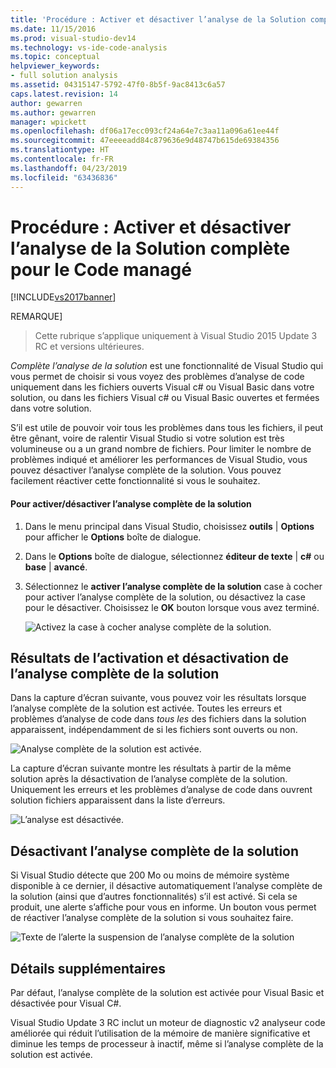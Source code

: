 ```yaml
---
title: 'Procédure : Activer et désactiver l’analyse de la Solution complète pour le Code managé | Microsoft Docs'
ms.date: 11/15/2016
ms.prod: visual-studio-dev14
ms.technology: vs-ide-code-analysis
ms.topic: conceptual
helpviewer_keywords:
- full solution analysis
ms.assetid: 04315147-5792-47f0-8b5f-9ac8413c6a57
caps.latest.revision: 14
author: gewarren
ms.author: gewarren
manager: wpickett
ms.openlocfilehash: df06a17ecc093cf24a64e7c3aa11a096a61ee44f
ms.sourcegitcommit: 47eeeeadd84c879636e9d48747b615de69384356
ms.translationtype: HT
ms.contentlocale: fr-FR
ms.lasthandoff: 04/23/2019
ms.locfileid: "63436836"
---
```

# <a name="how-to-enable-and-disable-full-solution-analysis-for-managed-code"></a>Procédure : Activer et désactiver l’analyse de la Solution complète pour le Code managé
[!INCLUDE[vs2017banner](../includes/vs2017banner.md)]

REMARQUE]
> Cette rubrique s’applique uniquement à Visual Studio 2015 Update 3 RC et versions ultérieures.  
  
 *Complète l’analyse de la solution* est une fonctionnalité de Visual Studio qui vous permet de choisir si vous voyez des problèmes d’analyse de code uniquement dans les fichiers ouverts Visual c# ou Visual Basic dans votre solution, ou dans les fichiers Visual c# ou Visual Basic ouvertes et fermées dans votre solution.  
  
 S’il est utile de pouvoir voir tous les problèmes dans tous les fichiers, il peut être gênant, voire de ralentir Visual Studio si votre solution est très volumineuse ou a un grand nombre de fichiers.  Pour limiter le nombre de problèmes indiqué et améliorer les performances de Visual Studio, vous pouvez désactiver l’analyse complète de la solution. Vous pouvez facilement réactiver cette fonctionnalité si vous le souhaitez.  
  
#### <a name="to-toggle-full-solution-analysis"></a>Pour activer/désactiver l’analyse complète de la solution  
  
1. Dans le menu principal dans Visual Studio, choisissez **outils** &#124; **Options** pour afficher le **Options** boîte de dialogue.  
  
2. Dans le **Options** boîte de dialogue, sélectionnez **éditeur de texte** &#124; **c#** ou **base** &#124; **avancé**.  
  
3. Sélectionnez le **activer l’analyse complète de la solution** case à cocher pour activer l’analyse complète de la solution, ou désactivez la case pour le désactiver. Choisissez le **OK** bouton lorsque vous avez terminé.  
  
     ![Activez la case à cocher analyse complète de la solution. ](../code-quality/media/fsa-toolsoptions.png "FSA_ToolsOptions")  
  
## <a name="results-of-enabling-and-disabling-full-solution-analysis"></a>Résultats de l’activation et désactivation de l’analyse complète de la solution  
 Dans la capture d’écran suivante, vous pouvez voir les résultats lorsque l’analyse complète de la solution est activée. Toutes les erreurs et problèmes d’analyse de code dans *tous les* des fichiers dans la solution apparaissent, indépendamment de si les fichiers sont ouverts ou non.  
  
 ![Analyse complète de la solution est activée. ](../code-quality/media/fsa-enabled.png "FSA_Enabled")  
  
 La capture d’écran suivante montre les résultats à partir de la même solution après la désactivation de l’analyse complète de la solution. Uniquement les erreurs et les problèmes d’analyse de code dans ouvrent solution fichiers apparaissent dans la liste d’erreurs.  
  
 ![L’analyse est désactivée. ](../code-quality/media/fsa-disabled.png "FSA_Disabled")  
  
## <a name="automatically-disabling-full-solution-analysis"></a>Désactivant l’analyse complète de la solution  
 Si Visual Studio détecte que 200 Mo ou moins de mémoire système disponible à ce dernier, il désactive automatiquement l’analyse complète de la solution (ainsi que d’autres fonctionnalités) s’il est activé. Si cela se produit, une alerte s’affiche pour vous en informe. Un bouton vous permet de réactiver l’analyse complète de la solution si vous souhaitez faire.  
  
 ![Texte de l’alerte la suspension de l’analyse complète de la solution](../code-quality/media/fsa-alert.png "FSA_Alert")  
  
## <a name="additional-details"></a>Détails supplémentaires  
 Par défaut, l’analyse complète de la solution est activée pour Visual Basic et désactivée pour Visual C#.  
  
 Visual Studio Update 3 RC inclut un moteur de diagnostic v2 analyseur code améliorée qui réduit l’utilisation de la mémoire de manière significative et diminue les temps de processeur à inactif, même si l’analyse complète de la solution est activée.
